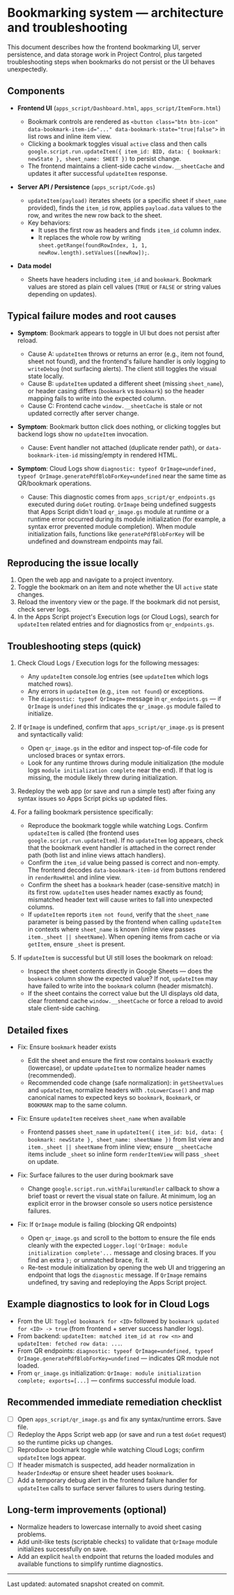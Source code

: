 # Bookmarking system — architecture and troubleshooting

This document describes how the frontend bookmarking UI, server persistence, and data storage work in Project Control, plus targeted troubleshooting steps when bookmarks do not persist or the UI behaves unexpectedly.

## Components

- **Frontend UI** (`apps_script/Dashboard.html`, `apps_script/ItemForm.html`)
  - Bookmark controls are rendered as `<button class="btn btn-icon" data-bookmark-item-id="..." data-bookmark-state="true|false">` in list rows and inline item view.
  - Clicking a bookmark toggles visual `active` class and then calls `google.script.run.updateItem({ item_id: BID, data: { bookmark: newState }, sheet_name: SHEET })` to persist change.
  - The frontend maintains a client-side cache `window.__sheetCache` and updates it after successful `updateItem` response.

- **Server API / Persistence** (`apps_script/Code.gs`)
  - `updateItem(payload)` iterates sheets (or a specific sheet if `sheet_name` provided), finds the `item_id` row, applies `payload.data` values to the row, and writes the new row back to the sheet.
  - Key behaviors:
    - It uses the first row as headers and finds `item_id` column index.
    - It replaces the whole row by writing `sheet.getRange(foundRowIndex, 1, 1, newRow.length).setValues([newRow]);`.

- **Data model**
  - Sheets have headers including `item_id` and `bookmark`. Bookmark values are stored as plain cell values (`TRUE` or `FALSE` or string values depending on updates).

## Typical failure modes and root causes

- **Symptom**: Bookmark appears to toggle in UI but does not persist after reload.
  - Cause A: `updateItem` throws or returns an error (e.g., item not found, sheet not found), and the frontend's failure handler is only logging to `writeDebug` (not surfacing alerts). The client still toggles the visual state locally.
  - Cause B: `updateItem` updated a different sheet (missing `sheet_name`), or header casing differs (`bookmark` vs `Bookmark`) so the header mapping fails to write into the expected column.
  - Cause C: Frontend cache `window.__sheetCache` is stale or not updated correctly after server change.

- **Symptom**: Bookmark button click does nothing, or clicking toggles but backend logs show no `updateItem` invocation.
  - Cause: Event handler not attached (duplicate render path), or `data-bookmark-item-id` missing/empty in rendered HTML.

- **Symptom**: Cloud Logs show `diagnostic: typeof QrImage=undefined, typeof QrImage.generatePdfBlobForKey=undefined` near the same time as QR/bookmark operations.
  - Cause: This diagnostic comes from `apps_script/qr_endpoints.gs` executed during `doGet` routing. `QrImage` being undefined suggests that Apps Script didn't load `qr_image.gs` module at runtime or a runtime error occurred during its module initialization (for example, a syntax error prevented module completion). When module initialization fails, functions like `generatePdfBlobForKey` will be undefined and downstream endpoints may fail.

## Reproducing the issue locally

1. Open the web app and navigate to a project inventory.
2. Toggle the bookmark on an item and note whether the UI `active` state changes.
3. Reload the inventory view or the page. If the bookmark did not persist, check server logs.
4. In the Apps Script project's Execution logs (or Cloud Logs), search for `updateItem` related entries and for diagnostics from `qr_endpoints.gs`.

## Troubleshooting steps (quick)

1. Check Cloud Logs / Execution logs for the following messages:
   - Any `updateItem` console.log entries (see `updateItem` which logs matched rows).
   - Any errors in `updateItem` (e.g., `item not found`) or exceptions.
   - The `diagnostic: typeof QrImage=` message in `qr_endpoints.gs` — if `QrImage` is `undefined` this indicates the `qr_image.gs` module failed to initialize.

2. If `QrImage` is undefined, confirm that `apps_script/qr_image.gs` is present and syntactically valid:
   - Open `qr_image.gs` in the editor and inspect top-of-file code for unclosed braces or syntax errors.
   - Look for any runtime throws during module initialization (the module logs `module initialization complete` near the end). If that log is missing, the module likely threw during initialization.

3. Redeploy the web app (or save and run a simple test) after fixing any syntax issues so Apps Script picks up updated files.

4. For a failing bookmark persistence specifically:
   - Reproduce the bookmark toggle while watching Logs. Confirm `updateItem` is called (the frontend uses `google.script.run.updateItem`). If no `updateItem` log appears, check that the bookmark event handler is attached in the correct render path (both list and inline views attach handlers).
   - Confirm the `item_id` value being passed is correct and non-empty. The frontend decodes `data-bookmark-item-id` from buttons rendered in `renderRowHtml` and inline view.
   - Confirm the sheet has a `bookmark` header (case-sensitive match) in its first row. `updateItem` uses header names exactly as found; mismatched header text will cause writes to fall into unexpected columns.
   - If `updateItem` reports `item not found`, verify that the `sheet_name` parameter is being passed by the frontend when calling `updateItem` in contexts where `sheet_name` is known (inline view passes `item._sheet || sheetName`). When opening items from cache or via `getItem`, ensure `_sheet` is present.

5. If `updateItem` is successful but UI still loses the bookmark on reload:
   - Inspect the sheet contents directly in Google Sheets — does the `bookmark` column show the expected value? If not, `updateItem` may have failed to write into the `bookmark` column (header mismatch).
   - If the sheet contains the correct value but the UI displays old data, clear frontend cache `window.__sheetCache` or force a reload to avoid stale client-side caching.

## Detailed fixes

- Fix: Ensure `bookmark` header exists
  - Edit the sheet and ensure the first row contains `bookmark` exactly (lowercase), or update `updateItem` to normalize header names (recommended).
  - Recommended code change (safe normalization): in `getSheetValues` and `updateItem`, normalize headers with `.toLowerCase()` and map canonical names to expected keys so `bookmark`, `Bookmark`, or `BOOKMARK` map to the same column.

- Fix: Ensure `updateItem` receives `sheet_name` when available
  - Frontend passes `sheet_name` in `updateItem({ item_id: bid, data: { bookmark: newState }, sheet_name: sheetName })` from list view and `item._sheet || sheetName` from inline view; ensure `__sheetCache` items include `_sheet` so inline form `renderItemView` will pass `_sheet` on update.

- Fix: Surface failures to the user during bookmark save
  - Change `google.script.run.withFailureHandler` callback to show a brief toast or revert the visual state on failure. At minimum, log an explicit error in the browser console so users notice persistence failures.

- Fix: If `QrImage` module is failing (blocking QR endpoints)
  - Open `qr_image.gs` and scroll to the bottom to ensure the file ends cleanly with the expected `Logger.log('QrImage: module initialization complete'...` message and closing braces. If you find an extra `};` or unmatched brace, fix it.
  - Re-test module initialization by opening the web UI and triggering an endpoint that logs the `diagnostic` message. If `QrImage` remains undefined, try saving and redeploying the Apps Script project.

## Example diagnostics to look for in Cloud Logs

- From the UI: `Toggled bookmark for <ID>` followed by `bookmark updated for <ID> -> true` (from frontend + server success handler logs).
- From backend: `updateItem: matched item_id at row <n>` and `updateItem: fetched row data: ...`.
- From QR endpoints: `diagnostic: typeof QrImage=undefined, typeof QrImage.generatePdfBlobForKey=undefined` — indicates QR module not loaded.
- From `qr_image.gs` initialization: `QrImage: module initialization complete; exports=[...]` — confirms successful module load.

## Recommended immediate remediation checklist

- [ ] Open `apps_script/qr_image.gs` and fix any syntax/runtime errors. Save file.
- [ ] Redeploy the Apps Script web app (or save and run a test `doGet` request) so the runtime picks up changes.
- [ ] Reproduce bookmark toggle while watching Cloud Logs; confirm `updateItem` logs appear.
- [ ] If header mismatch is suspected, add header normalization in `headerIndexMap` or ensure sheet header uses `bookmark`.
- [ ] Add a temporary debug alert in the frontend failure handler for `updateItem` calls to surface server failures to users during testing.

## Long-term improvements (optional)

- Normalize headers to lowercase internally to avoid sheet casing problems.
- Add unit-like tests (scriptable checks) to validate that `QrImage` module initializes successfully on save.
- Add an explicit `health` endpoint that returns the loaded modules and available functions to simplify runtime diagnostics.

---

Last updated: automated snapshot created on commit.
